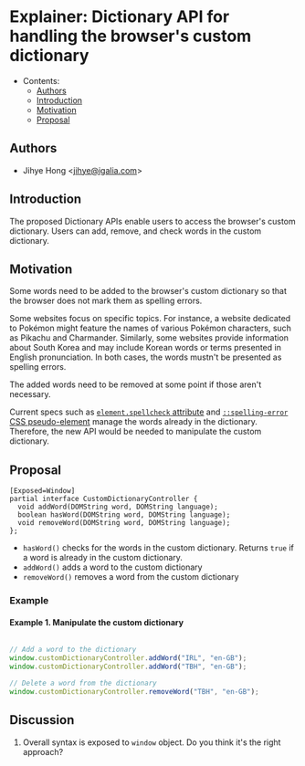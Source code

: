 # Explainer: Dictionary API for handling the browser's custom dictionary

- Contents:
  - [Authors](#authors)
  - [Introduction](#introduction)
  - [Motivation](#motivation)
  - [Proposal](#proposal)

## <a name="authors"></a> Authors

* Jihye Hong \<jihye@igalia.com\>

## <a name="introduction"></a> Introduction

The proposed Dictionary APIs enable users to access the browser's custom dictionary. Users can add, remove, and check words in the custom dictionary.

## <a name="motivation"></a> Motivation

Some words need to be added to the browser's custom dictionary so that the browser does not mark them as spelling errors.

Some websites focus on specific topics. For instance, a website dedicated to Pokémon might feature the names of various Pokémon characters, such as Pikachu and Charmander. Similarly, some websites provide information about South Korea and may include Korean words or terms presented in English pronunciation. In both cases, the words mustn't be presented as spelling errors.

The added words need to be removed at some point if those aren't necessary.

Current specs such as [`element.spellcheck` attribute](https://html.spec.whatwg.org/multipage/interaction.html#attr-spellcheck) and [`::spelling-error` CSS pseudo-element](https://drafts.csswg.org/css-pseudo/#selectordef-spelling-error) manage the words already in the dictionary.
Therefore, the new API would be needed to manipulate the custom dictionary.

## <a name="proposal"></a> Proposal

```
[Exposed=Window]
partial interface CustomDictionaryController {
  void addWord(DOMString word, DOMString language);
  boolean hasWord(DOMString word, DOMString language);
  void removeWord(DOMString word, DOMString language);
};
```

- `hasWord()` checks for the words in the custom dictionary. Returns `true` if a word is already in the custom dictionary.
- `addWord()` adds a word to the custom dictionary
- `removeWord()` removes a word from the custom dictionary


### Example

#### Example 1. Manipulate the custom dictionary
```js

// Add a word to the dictionary
window.customDictionaryController.addWord("IRL", "en-GB");
window.customDictionaryController.addWord("TBH", "en-GB");

// Delete a word from the dictionary
window.customDictionaryController.removeWord("TBH", "en-GB");

```

## Discussion

1. Overall syntax is exposed to `window` object. Do you think it's the right approach?
